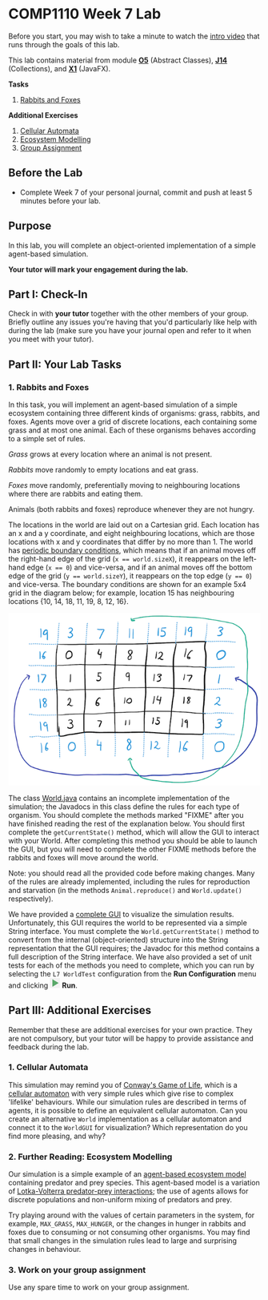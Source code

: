 # COMP1110 Week 7 Lab

Before you start, you may wish to take a minute to watch the [intro video](https://comp.anu.edu.au/courses/comp1110/labs/mp4/lab7-intro.mp4) that runs through the goals of this lab.

This lab contains material from module [**O5**](https://comp.anu.edu.au/courses/comp1110/lectures/theme/#O5) (Abstract Classes), [**J14**](https://comp.anu.edu.au/courses/comp1110/lectures/theme/#J14) (Collections), and [**X1**](https://comp.anu.edu.au/courses/comp1110/lectures/theme/#X1) (JavaFX).

**Tasks**
1. [Rabbits and Foxes](#1-rabbits-and-foxes)

**Additional Exercises**
1. [Cellular Automata](#1-cellular-automata)
2. [Ecosystem Modelling](#2-further-reading-ecosystem-modelling)
3. [Group Assignment](#3-work-on-your-group-assignment)

## Before the Lab

* Complete Week 7 of your personal journal, commit and push at least 5 minutes before your lab.

## Purpose

In this lab, you will complete an object-oriented implementation of a simple agent-based simulation.

**Your tutor will mark your engagement during the lab.**

## Part I: Check-In

Check in with **your tutor** together with the other members of your group.    Briefly outline any issues you're having that you'd particularly like help with during the lab (make sure you have your journal open and refer to it when you meet with your tutor).

## Part II:  Your Lab Tasks

### 1. Rabbits and Foxes

In this task, you will implement an agent-based simulation of a simple ecosystem containing three different kinds of organisms: grass, rabbits, and foxes.
Agents move over a grid of discrete locations, each containing some grass and at most one animal.
Each of these organisms behaves according to a simple set of rules.

*Grass* grows at every location where an animal is not present.

*Rabbits* move randomly to empty locations and eat grass.

*Foxes* move randomly, preferentially moving to neighbouring locations where there are rabbits and eating them.

Animals (both rabbits and foxes) reproduce whenever they are not hungry.

The locations in the world are laid out on a Cartesian grid.
Each location has an x and a y coordinate, and eight neighbouring locations, which are those locations with x and y coordinates that differ by no more than 1.
The world has [periodic boundary conditions](https://en.wikipedia.org/wiki/Periodic_boundary_conditions), which means that if an animal moves off the right-hand edge of the grid (`x == world.sizeX`), it reappears on the left-hand edge (`x == 0`) and vice-versa, and if an animal moves off the bottom edge of the grid (`y == world.sizeY`), it reappears on the top edge (`y == 0`) and vice-versa.
The boundary conditions are shown for an example 5x4 grid in the diagram below; for example, location 15 has neighbouring locations {10, 14, 18, 11, 19, 8, 12, 16}.

![diagram of periodic boundary conditions](../../../assets/periodic_boundary.png)

The class [World.java](World.java) contains an incomplete implementation of the simulation; the Javadocs in this class define the rules for each type of organism.
You should complete the methods marked "FIXME" after you have finished reading the rest of the explanation below. You should first complete the `getCurrentState()` method, which will allow the GUI to interact with your World. After completing this method you should be able to launch the GUI, but you will need to complete the other FIXME methods before the rabbits and foxes will move around the world.

Note: you should read all the provided code before making changes.
Many of the rules are already implemented, including the rules for reproduction and starvation (in the methods `Animal.reproduce()` and `World.update()` respectively).

We have provided a [complete GUI](WorldGUI.java) to visualize the simulation results.
Unfortunately, this GUI requires the world to be represented via a simple String interface.
You must complete the `World.getCurrentState()` method to convert from the internal (object-oriented) structure into the String representation that the GUI requires; the Javadoc for this method contains a full description of the String interface.
We have also provided a set of unit tests for each of the methods you need to complete, which you can run by selecting  the `L7 WorldTest` configuration from the **Run Configuration** menu and clicking ![run button - green triangle](../../../assets/intellij-icon-run.png) **Run**.

## Part III: Additional Exercises

Remember that these are additional exercises for your own practice. They are not compulsory, but your tutor will be happy to provide assistance and feedback during the lab.

### 1. Cellular Automata

This simulation may remind you of [Conway's Game of Life](https://en.wikipedia.org/wiki/Conway%27s_Game_of_Life), which is a [cellular automaton](https://en.wikipedia.org/wiki/Cellular_automaton) with very simple rules which give rise to complex 'lifelike' behaviours.
While our simulation rules are described in terms of agents, it is possible to define an equivalent cellular automaton.
Can you create an alternative `World` implementation as a cellular automaton and connect it to the `WorldGUI` for visualization?
Which representation do you find more pleasing, and why?

### 2. Further Reading: Ecosystem Modelling

Our simulation is a simple example of an [agent-based ecosystem model](https://en.wikipedia.org/wiki/Agent-based_model_in_biology) containing predator and prey species.
This agent-based model is a variation of [Lotka-Volterra predator-prey interactions](https://www.cs.unm.edu/~forrest/classes/cs365/lectures/Lotka-Volterra.pdf); the use of agents allows for discrete populations and non-uniform mixing of predators and prey.

Try playing around with the values of certain parameters in the system, for example, `MAX_GRASS`, `MAX_HUNGER`, or the changes in hunger in rabbits and foxes due to consuming or not consuming other organisms.
You may find that small changes in the simulation rules lead to large and surprising changes in behaviour.

### 3. Work on your group assignment

Use any spare time to work on your group assignment.
